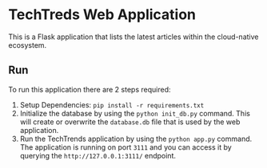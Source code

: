 # TechTreds Web Application

This is a Flask application that lists the latest articles within the cloud-native ecosystem.

## Run 

To run this application there are 2 steps required:

1. Setup Dependencies: `pip install -r requirements.txt`
2. Initialize the database by using the `python init_db.py` command. This will create or overwrite the `database.db` file that is used by the web application.
3.  Run the TechTrends application by using the `python app.py` command. The application is running on port `3111` and you can access it by querying the `http://127.0.0.1:3111/` endpoint.
